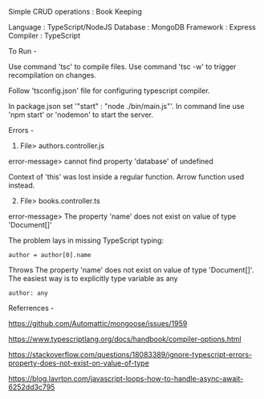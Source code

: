 Simple CRUD operations : Book Keeping

Language   :  TypeScript/NodeJS
Database   :  MongoDB
Framework  :  Express
Compiler   :  TypeScript

To Run -

Use command 'tsc' to compile files.
Use command 'tsc -w' to trigger recompilation on changes.

Follow 'tsconfig.json' file for configuring typescript compiler.

In package.json set '"start" : "node ./bin/main.js"'. In command line use 'npm start' or 'nodemon' to start the server.

Errors - 

1. File> authors.controller.js

error-message> cannot find property 'database' of undefined

Context of 'this' was lost inside a regular function. Arrow function used instead.

2. File> books.controller.ts

error-message> The property 'name' does not exist on value of type 'Document[]'

The problem lays in missing TypeScript typing:

    author = author[0].name

Throws The property 'name' does not exist on value of type 'Document[]'.
The easiest way is to explicitly type variable as any

    author: any



Referrences - 

https://github.com/Automattic/mongoose/issues/1959

https://www.typescriptlang.org/docs/handbook/compiler-options.html

https://stackoverflow.com/questions/18083389/ignore-typescript-errors-property-does-not-exist-on-value-of-type

https://blog.lavrton.com/javascript-loops-how-to-handle-async-await-6252dd3c795


